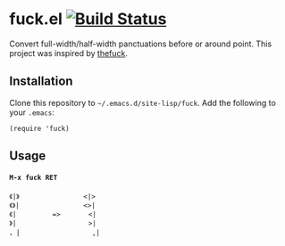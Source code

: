 # fuck.el [![Build Status](https://travis-ci.com/twlz0ne/fuck.el.svg?branch=master)](https://travis-ci.com/twlz0ne/fuck.el)

Convert full-width/half-width panctuations before or around point.
This project was inspired by [thefuck](https://github.com/nvbn/thefuck).

## Installation

Clone this repository to `~/.emacs.d/site-lisp/fuck`. Add the following to your `.emacs`:

```elisp
(require 'fuck)
```

## Usage

#### `M-x fuck RET`

```
《|》                <|>
《》|                <>|
《|         =>       <|
》|                  >|
，|                  ,|
```
